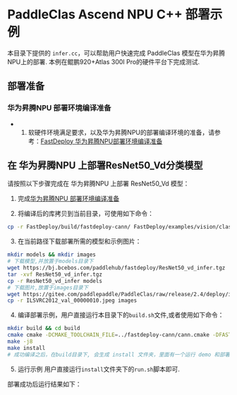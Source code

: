 # PaddleClas Ascend NPU C++ 部署示例
本目录下提供的 `infer.cc`，可以帮助用户快速完成 PaddleClas 模型在华为昇腾NPU上的部署.
本例在鲲鹏920+Atlas 300I Pro的硬件平台下完成测试.

## 部署准备
### 华为昇腾NPU 部署环境编译准备
- 1. 软硬件环境满足要求，以及华为昇腾NPU的部署编译环境的准备，请参考：[FastDeploy 华为昇腾NPU部署环境编译准备](../../../../../../docs/cn/build_and_install/ascend.md)  

## 在 华为昇腾NPU 上部署ResNet50_Vd分类模型
请按照以下步骤完成在 华为昇腾NPU 上部署 ResNet50_Vd 模型：
1. 完成[华为昇腾NPU 部署环境编译准备](../../../../../../docs/cn/build_and_install/ascend.md)

2. 将编译后的库拷贝到当前目录，可使用如下命令：
```bash
cp -r FastDeploy/build/fastdeploy-cann/ FastDeploy/examples/vision/classification/paddleclas/cann/cpp/
```

3. 在当前路径下载部署所需的模型和示例图片：
```bash
mkdir models && mkdir images
# 下载模型,并放置于models目录下
wget https://bj.bcebos.com/paddlehub/fastdeploy/ResNet50_vd_infer.tgz
tar -xvf ResNet50_vd_infer.tgz
cp -r ResNet50_vd_infer models
# 下载图片,放置于images目录下
wget https://gitee.com/paddlepaddle/PaddleClas/raw/release/2.4/deploy/images/ImageNet/ILSVRC2012_val_00000010.jpeg
cp -r ILSVRC2012_val_00000010.jpeg images
```

4. 编译部署示例，用户直接运行本目录下的`build.sh`文件,或者使用如下命令：
```bash
mkdir build && cd build
cmake cmake -DCMAKE_TOOLCHAIN_FILE=../fastdeploy-cann/cann.cmake -DFASTDEPLOY_INSTALL_DIR=fastdeploy-cann ..
make -j8
make install
# 成功编译之后，在build目录下, 会生成 install 文件夹，里面有一个运行 demo 和部署所需的库
```

5. 运行示例
用户直接运行`install`文件夹下的`run.sh`脚本即可.

部署成功后运行结果如下：